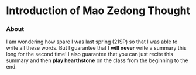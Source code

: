 # Introduction of Mao Zedong Thought

### About
I am wondering how spare I was last spring (21SP) so that I was able to write all these words.
But I guarantee that I **will never** write a summary this long for the second time! I also guarantee that you can just recite this summary and then **play hearthstone** on the class from the beginning to the end.

